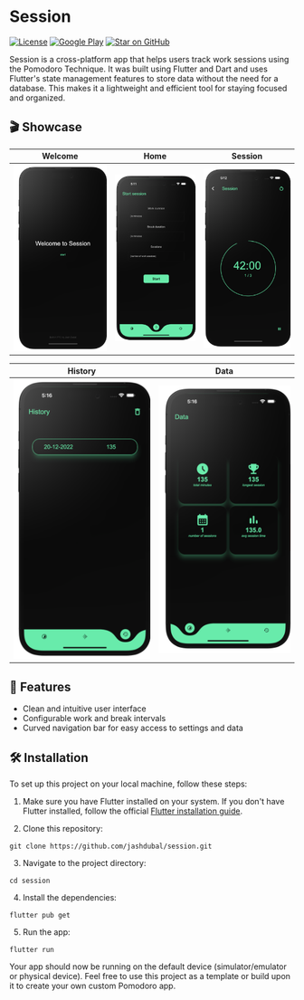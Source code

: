 # Session
[![License](https://img.shields.io/badge/License-Apache_2.0-blue.svg)](https://opensource.org/licenses/Apache-2.0)
[![Google Play](https://img.shields.io/badge/Google_Play-Download-413EA4?style=for-the-badge&logo=google-play&logoColor=white)](https://play.google.com/store/apps/details?id=com.jashdubal.app)
[![Star on GitHub](https://img.shields.io/badge/Star_on-GitHub-181717?style=for-the-badge&logo=github&logoColor=white)](https://github.com/yourusername/session)


Session is a cross-platform app that helps users track work sessions using the Pomodoro Technique. It was built using Flutter and Dart and uses Flutter's state management features to store data without the need for a database. This makes it a lightweight and efficient tool for staying focused and organized.

## 🎬 Showcase

| Welcome | Home | Session |
| ------------------ | --------------------------- | ------------------ |
| <img src="images/Welcome.png" alt="Screenshot"/>  | <img src="images/home.png" alt="Screenshot"/> | <img src="images/session.png" alt="Screenshot"/> |

| History | Data |
| ------------------ | --------------------------- |
| <img src="images/history.png" alt="Screenshot"/>  | <img src="images/data.png" alt="Screenshot"/> |

## 🚀 Features

- Clean and intuitive user interface
- Configurable work and break intervals
- Curved navigation bar for easy access to settings and data

## 🛠️ Installation

To set up this project on your local machine, follow these steps:

1. Make sure you have Flutter installed on your system. If you don't have Flutter installed, follow the official [Flutter installation guide](https://flutter.dev/docs/get-started/install).

2. Clone this repository:

```shell
git clone https://github.com/jashdubal/session.git
```

3. Navigate to the project directory:

```shell
cd session
```

4. Install the dependencies:

```shell
flutter pub get
```

5. Run the app:

```shell
flutter run
```

Your app should now be running on the default device (simulator/emulator or physical device). Feel free to use this project as a template or build upon it to create your own custom Pomodoro app.
